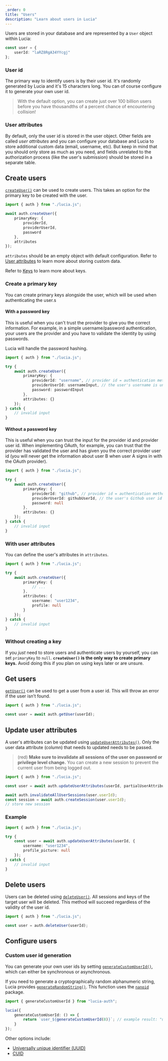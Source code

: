```yaml
---
_order: 0
title: "Users"
description: "Learn about users in Lucia"
---
```


Users are stored in your database and are represented by a `User` object within Lucia:

```ts
const user = {
	userId: "laRZ8RgA34YYcgj"
};
```

### User id

The primary way to identify users is by their user id. It's randomly generated by Lucia and it's 15 characters long. You can of course configure it to generate your own user id.

> With the default option, you can create just over 100 billion users before you have thousandths of a percent chance of encountering collision!

### User attributes

By default, only the user id is stored in the user object. Other fields are called _user attributes_ and you can configure your database and Lucia to store additional custom data (email, username, etc). But keep in mind that you should only store as much as you need, and fields unrelated to the authorization process (like the user's submission) should be stored in a separate table.

## Create users

[`createUser()`](/reference/lucia-auth/auth#createuser) can be used to create users. This takes an option for the primary key to be created with the user.

```ts
import { auth } from "./lucia.js";

await auth.createUser({
	primaryKey: {
		providerId,
		providerUserId,
		password
	},
	attributes
});
```

`attributes` should be an empty object with default configuration. Refer to [User attributes](/basics/user-attributes) to learn more about storing custom data.

Refer to [Keys](/basics/keys) to learn more about keys.

### Create a primary key

You can create primary keys alongside the user, which will be used when authenticating the user.s

#### With a password key

This is useful when you can't trust the provider to give you the correct information. For example, in a simple username/password authentication, your users are the provider and you have to validate the identity by using passwords.

Lucia will handle the password hashing.

```ts
import { auth } from "./lucia.js";

try {
	await auth.createUser({
		primaryKey: {
			providerId: "username", // provider id = authentication method
			providerUserId: usernameInput, // the user's username is unique to the user
			password: passwordInput
		},
		attributes: {}
	});
} catch {
	// invalid input
}
```

#### Without a password key

This is useful when you can trust the input for the provider id and provider user id. When implementing OAuth, for example, you can trust that the provider has validated the user and has given you the correct provider user id (you will never get the information about user B when user A signs in with the OAuth provider).

```ts
import { auth } from "./lucia.js";

try {
	await auth.createUser({
		primaryKey: {
			providerId: "github", // provider id = authentication method
			providerUserId: githubUserId, // the user's Github user id is unique to the user
			password: null
		},
		attributes: {}
	});
} catch {
	// invalid input
}
```

### With user attributes

You can define the user's attributes in `attributes`.

```ts
import { auth } from "./lucia.js";

try {
	await auth.createUser({
		primaryKey: {
			// ...
		},
		attributes: {
			username: "user1234",
			profile: null
		}
	});
} catch {
	// invalid input
}
```

### Without creating a key

If you _just_ need to store users and authenticate users by yourself, you can set `primaryKey` to `null`. **`createUser()` is the only way to create primary keys.** Avoid doing this if you plan on using keys later or are unsure.

## Get users

[`getUser()`](/reference/lucia-auth/auth#getuser) can be used to get a user from a user id. This will throw an error if the user isn’t found.

```ts
import { auth } from "./lucia.js";

const user = await auth.getUser(userId);
```

## Update user attributes

A user's attributes can be updated using [`updateUserAttributes()`](/reference/lucia-auth/auth#updateuserattributes). Only the user data attribute (column) that needs to updated needs to be passed.

> (red) **Make sure to invalidate all sessions of the user on password or privilege level change.** You can create a new session to prevent the current user from being logged out.

```ts
import { auth } from "./lucia.js";

const user = await auth.updateUserAttributes(userId, partialUserAttributes);

await auth.invalidateAllUserSessions(user.userId);
const session = await auth.createSession(user.userId);
// store new session
```

### Example

```ts
import { auth } from "./lucia.js";

try {
	const user = await auth.updateUserAttributes(userId, {
		username: "user1234",
		profile_picture: null
	});
} catch {
	// invalid input
}
```

## Delete users

Users can be deleted using [`deleteUser()`](/reference/lucia-auth/auth#deleteuser). All sessions and keys of the target user will be deleted. This method will succeed regardless of the validity of the user id.

```ts
import { auth } from "./lucia.js";

const user = auth.deleteUser(userId);
```

## Configure users

### Custom user id generation

You can generate your own user ids by setting [`generateCustomUserId()`](/basics/configuration#generatecustomuserid), which can either be synchronous or asynchronous.

If you need to generate a cryptographically random alphanumeric string, Lucia provides [`generateRandomString()`](/reference/lucia-auth/lucia-auth#generaterandomstring). This function uses the [`nanoid`](https://github.com/ai/nanoid) package.

```ts
import { generateCustomUserId } from "lucia-auth";

lucia({
	generateCustomUserId: () => {
		return `user_${generateCustomUserId(8)}`; // example result: "user_yhwKf2yn"
	}
});
```

Other options include:

- [Universally unique identifier (UUID)](https://developer.mozilla.org/en-US/docs/Web/API/Crypto/randomUUID)
- [CUID](https://www.npmjs.com/package/@paralleldrive/cuid2)
